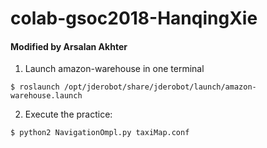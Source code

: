 # colab-gsoc2018-HanqingXie
#### Modified by Arsalan Akhter

1. Launch amazon-warehouse in one terminal 
```
$ roslaunch /opt/jderobot/share/jderobot/launch/amazon-warehouse.launch
```
2. Execute the practice:
```
$ python2 NavigationOmpl.py taxiMap.conf
```
